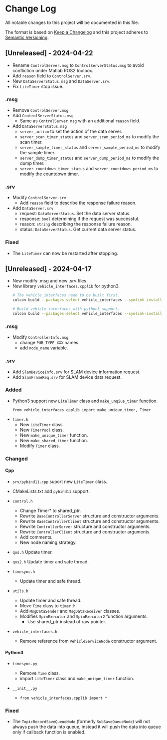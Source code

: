 # Change Log
All notable changes to this project will be documented in this file.

The format is based on [Keep a Changelog](http://keepachangelog.com/)
and this project adheres to [Semantic Versioning](http://semver.org/).

## [Unreleased] - 2024-04-22

- Rename `ControlServer.msg` to `ControlServerStatus.msg` to avoid confliction under Matlab ROS2 toolbox.
- Add `reason` field to `ControlServer.srv`.
- New `DataServerStatus.msg` and `DataServer.srv`.
- Fix `LiteTimer` stop issue.

### .msg
- Remove `ControlServer.msg`
- Add `ControlServerStatus.msg`
    - Same as `ControlServer.msg` with an additional `reason` field.
- Add `DataServerStatus.msg`
    - `server_action` to set the action of the data server.
    - `server_scan_timer_status` and `server_scan_period_ms` to modify the scan timer.
    - `server_sample_timer_status` and `server_sample_period_ms` to modify the sample timer.
    - `server_dump_timer_status` and `server_dump_period_ms` to modify the dump timer.
    - `server_countdown_timer_status` and `server_countdown_period_ms` to modify the countdown timer.

### .srv
- Modify `ControlServer.srv`
    - Add `reason` field to describe the response failure reason.
- Add `DataServer.srv`
    - request: `DataServerStatus`. Set the data server status.
    - response: `bool` determining if the request was successful.
    - reason: `string` describing the response failure reason.
    - status: `DataServerStatus`. Get current data server status.

### Fixed
- The `LiteTimer` can now be restarted after stopping.



## [Unreleased] - 2024-04-17

- New modify .msg and new .srv files.
- New library `vehicle_interfaces.cpplib` for python3.
    ```bash
    # The vehicle_interfaces need to be built first.
    colcon build --packages-select vehicle_interfaces --symlink-install

    # Build vehicle_interfaces with python3 support.
    colcon build --packages-select vehicle_interfaces --symlink-install --cmake-args -DPYLIB=TRUE
    ```

### .msg
- Modify `ControllerInfo.msg`
    - change `PUB_TYPE_XXX` names.
    - add `node_name` variable.

### .srv
- Add `SlamDeviceInfo.srv` for SLAM device information request.
- Add `SlamFrameReq.srv` for SLAM device data request.

### Added
- Python3 support new `LiteTimer` class and `make_unqiue_timer` function.
    ```python3
    from vehicle_interfaces.cpplib import make_unique_timer, Timer
    ```
- `timer.h`
    - New `LiteTimer` class.
    - New `TimerPool` class.
    - New `make_unique_timer` function.
    - New `make_shared_timer` function.
    - Modify `Timer` class.

### Changed

#### Cpp
- `srv/pybind11.cpp` suport new `LiteTimer` class.
- CMakeLists.txt add `pybind11` support.

- `control.h`
    - Change Timer* to shared_ptr<Timer>.
    - Rewrite `BaseControllerServer` structure and constructor arguments.
    - Rewrite `BaseControllerClient` structure and constructor arguments.
    - Rewrite `ControllerServer` structure and constructor arguments.
    - Rewrite `ControllerClient` structure and constructor arguments.
    - Add comments.
    - New node naming strategy.

- `qos.h` Update timer.
- `qos2.h` Update timer and safe thread.

- `timesync.h`
    - Update timer and safe thread.

- `utils.h`
    - Update timer and safe thread.
    - Move `Time` class to `timer.h`
    - Add `MsgDataSender` and `MsgDataReceiver` classes.
    - Modifies `SpinExecutor` and `SpinExecutor2` function arguments.
        - Use shared_ptr instead of raw pointer.

- `vehicle_interfaces.h`
    - Remove reference from `VehicleServiceNode` constructor argument.

#### Python3
- `timesync.py`
    - Remove `Time` class.
    - import `LiteTimer` class and `make_unique_timer` function.

- `__init__.py`
    - `from vehicle_interfaces.cpplib import *`

### Fixed
- The `TopicRecordSaveQueueNode` (formerly `SubSaveQueueNode`) will not always push the data into queue, instead it will push the data into queue only if callback function is enabled.